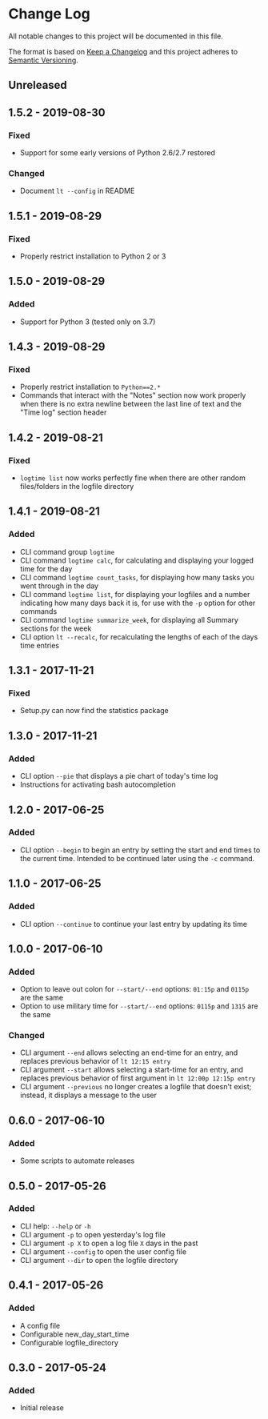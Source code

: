 # Change Log
All notable changes to this project will be documented in this file.

The format is based on [Keep a Changelog](http://keepachangelog.com/)
and this project adheres to [Semantic Versioning](http://semver.org/).

## Unreleased

## 1.5.2 - 2019-08-30
### Fixed
- Support for some early versions of Python 2.6/2.7 restored

### Changed
- Document `lt --config` in README

## 1.5.1 - 2019-08-29
### Fixed
- Properly restrict installation to Python 2 or 3

## 1.5.0 - 2019-08-29
### Added
- Support for Python 3 (tested only on 3.7)

## 1.4.3 - 2019-08-29
### Fixed
- Properly restrict installation to `Python==2.*`
- Commands that interact with the "Notes" section now work properly when there is no extra newline between the last line of text and the "Time log" section header

## 1.4.2 - 2019-08-21
### Fixed
- `logtime list` now works perfectly fine when there are other random files/folders in the logfile directory

## 1.4.1 - 2019-08-21
### Added
- CLI command group `logtime`
- CLI command `logtime calc`, for calculating and displaying your logged time for the day
- CLI command `logtime count_tasks`, for displaying how many tasks you went through in the day
- CLI command `logtime list`, for displaying your logfiles and a number indicating how many days back it is, for use with the `-p` option for other commands
- CLI command `logtime summarize_week`, for displaying all Summary sections for the week
- CLI option `lt --recalc`, for recalculating the lengths of each of the days time entries

## 1.3.1 - 2017-11-21
### Fixed
- Setup.py can now find the statistics package

## 1.3.0 - 2017-11-21
### Added
- CLI option `--pie` that displays a pie chart of today's time log
- Instructions for activating bash autocompletion

## 1.2.0 - 2017-06-25
### Added
- CLI option `--begin` to begin an entry by setting the start and end times to the current time. Intended to be continued later using the `-c` command.

## 1.1.0 - 2017-06-25
### Added
- CLI option `--continue` to continue your last entry by updating its time

## 1.0.0 - 2017-06-10
### Added
- Option to leave out colon for `--start/--end` options: `01:15p` and `0115p` are the same
- Option to use military time for `--start/--end` options: `0115p` and `1315` are the same

### Changed
- CLI argument `--end` allows selecting an end-time for an entry, and replaces previous behavior of `lt 12:15 entry`
- CLI argument `--start` allows selecting a start-time for an entry, and replaces previous behavior of first argument in `lt 12:00p 12:15p entry`
- CLI argument `--previous` no longer creates a logfile that doesn't exist; instead, it displays a message to the user

## 0.6.0 - 2017-06-10
### Added
- Some scripts to automate releases

## 0.5.0 - 2017-05-26
### Added
- CLI help: `--help` or `-h`
- CLI argument `-p` to open yesterday's log file
- CLI argument `-p X` to open a log file `X` days in the past
- CLI argument `--config` to open the user config file
- CLI argument `--dir` to open the logfile directory

## 0.4.1 - 2017-05-26
### Added
- A config file
- Configurable new_day_start_time
- Configurable logfile_directory

## 0.3.0 - 2017-05-24
### Added
- Initial release
